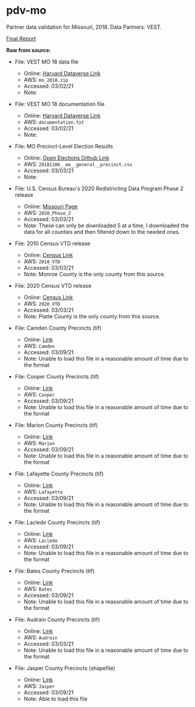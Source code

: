 # pdv-mo  
Partner data validation for Missouri, 2018. Data Partners: VEST. 

[Final Report](https://docs.google.com/document/d/1L_RdKUaaknedwtk4xNe2LT-XvMj1EtIjd29qwbKj3Nk/edit)

**Raw from source:**
- File: VEST MO 18 data file
  - Online: [Harvard Dataverse Link](https://dataverse.harvard.edu/file.xhtml?fileId=4366212&version=33.0)
  - AWS: `mo_2018.zip`
  - Accessed: 03/02/21
  - Note:

- File: VEST MO 18 documentation file
  - Online: [Harvard Dataverse Link](https://dataverse.harvard.edu/file.xhtml?fileId=4366213&version=33.0)
  - AWS: `documentation.txt`
  - Accessed: 03/02/21
  - Note:

- File: MO Precinct-Level Election Results
  - Online: [Open Elections Github Link](https://github.com/openelections/openelections-data-mo/tree/master/2018)
  - AWS: `20181106__mo__general__precinct.csv`
  - Accessed: 03/03/21
  - Note:

- File: U.S. Census Bureau's 2020 Redistricting Data Program Phase 2 release
  - Online: [Missouri Page](https://www.census.gov/geo/partnerships/pvs/partnership19v2/st29_mo.html)
  - AWS: `2020_Phase_2`
  - Accessed: 03/03/21
  - Note: These can only be downloaded 5 at a time, I downloaded the data for all counties and then filtered down to the needed ones.

- File: 2010 Census VTD release
  - Online: [Census Link](https://www.census.gov/cgi-bin/geo/shapefiles/index.php?year=2010&layergroup=Voting+Districts)
  - AWS: `2010_VTD`
  - Accessed: 03/03/21
  - Note:  Monroe County is the only county from this source.

- File: 2020 Census VTD release
  - Online: [Census Link](https://www.census.gov/cgi-bin/geo/shapefiles/index.php?year=2010&layergroup=Voting+Districts)
  - AWS: `2020_VTD`
  - Accessed: 03/03/21
  - Note:  Platte County is the only county from this source.

- File: Camden County Precincts (tif)
  - Online: [Link](https://camdengis.integritygis.com/H5/Index.html?viewer=camden)
  - AWS: `Camden`
  - Accessed: 03/09/21
  - Note: Unable to load this file in a reasonable amount of time due to the format  

- File: Cooper County Precincts (tif)
  - Online: [Link](https://coopergis.integritygis.com/H5/Index.html?viewer=cooper)
  - AWS: `Cooper`
  - Accessed: 03/09/21
  - Note: Unable to load this file in a reasonable amount of time due to the format  

- File: Marion County Precincts (tif)
  - Online: [Link](https://mariongis.integritygis.com/H5/Index.html?viewer=marion_public)
  - AWS: `Marion`
  - Accessed: 03/09/21
  - Note: Unable to load this file in a reasonable amount of time due to the format 

- File: Lafayette County Precincts (tif)
  - Online: [Link](https://lafayettegis.integritygis.com/H5/Index.html?viewer=lafayette)
  - AWS: `Lafayette`
  - Accessed: 03/09/21
  - Note: Unable to load this file in a reasonable amount of time due to the format 

- File: Laclede County Precincts (tif)
  - Online: [Link](https://lacledegis.integritygis.com/H5/Index.html?viewer=laclede)
  - AWS: `Laclede`
  - Accessed: 03/09/21
  - Note: Unable to load this file in a reasonable amount of time due to the format

- File: Bates County Precincts (tif)
  - Online: [Link](https://batesgis.integritygis.com/H5/Index.html?viewer=bates)
  - AWS: `Bates`
  - Accessed: 03/09/21
  - Note: Unable to load this file in a reasonable amount of time due to the format

- File: Audrain County Precincts (tif)
  - Online: [Link](https://audraingis.integritygis.com/H5/Index.html?viewer=audrain)
  - AWS: `Audrain`
  - Accessed: 03/03/21
  - Note: Unable to load this file in a reasonable amount of time due to the format

- File: Jasper County Precincts (shapefile)
  - Online: [Link](https://jaspercountymogisintiatives-jcmo.hub.arcgis.com/datasets/voting-precincts-2020)
  - AWS: `Jasper`
  - Accessed: 03/09/21
  - Note: Able to load this file
